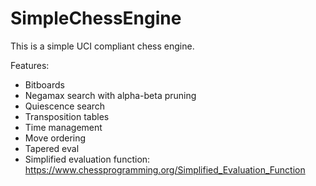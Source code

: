 # SimpleChessEngine
This is a simple UCI compliant chess engine.

Features:
- Bitboards
- Negamax search with alpha-beta pruning
- Quiescence search 
- Transposition tables 
- Time management
- Move ordering
- Tapered eval
- Simplified evaluation function: https://www.chessprogramming.org/Simplified_Evaluation_Function
